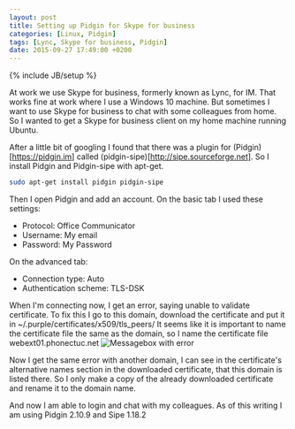 ```yaml
---
layout: post
title: Setting up Pidgin for Skype for business
categories: [Linux, Pidgin]
tags: [Lync, Skype for business, Pidgin]
date: 2015-09-27 17:49:00 +0200
---
```

{% include JB/setup %}

At work we use Skype for business, formerly known as Lync, for IM. That works fine at work where I use a Windows 10 machine. But sometimes I want to use Skype for business to chat with some colleagues from home. So I wanted to get a Skype for business client on my home machine running Ubuntu.

After a little bit of googling I found that there was a plugin for (Pidgin)[https://pidgin.im] called (pidgin-sipe)[http://sipe.sourceforge.net]. So I install Pidgin and Pidgin-sipe with apt-get.

```bash
sudo apt-get install pidgin pidgin-sipe
```

Then I open Pidgin and add an account. On the basic tab I used these settings:
- Protocol: Office Communicator
- Username: My email
- Password: My Password

On the advanced tab:
- Connection type: Auto
- Authentication scheme: TLS-DSK

When I'm connecting now, I get an error, saying unable to validate certificate. To fix this I go to this domain, download the certificate and put it in ~/.purple/certificates/x509/tls_peers/
It seems like it is important to name the certificate file the same as the domain, so I name the certificate file webext01.phonectuc.net
<img src="{{ site.url }}/assets/images/pidgin_sipe_setup/SSL_Certificate_Error.png" class="img-responsive img-right" alt="Messagebox with error" title="Unable to validate certificate" />

Now I get the same error with another domain, I can see in the certificate's alternative names section in the downloaded certificate, that this domain is listed there. So I only make a copy of the already downloaded certificate and rename it to the domain name.

And now I am able to login and chat with my colleagues. As of this writing I am using Pidgin 2.10.9 and Sipe 1.18.2
